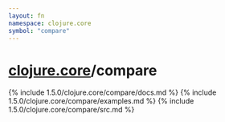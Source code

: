 ```yaml
---
layout: fn
namespace: clojure.core
symbol: "compare"
---
```


# [clojure.core](../)/compare

{% include 1.5.0/clojure.core/compare/docs.md %}
{% include 1.5.0/clojure.core/compare/examples.md %}
{% include 1.5.0/clojure.core/compare/src.md %}

